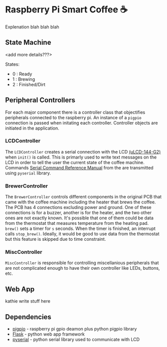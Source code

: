 # Raspberry Pi Smart Coffee ☕️

Explenation blah blah blah

## State Machine

<add more details???>

States:
- 0 : Ready
- 1 : Brewing
- 2 : Finished/Dirt

## Peripheral Controllers
For each major component there is a controller class that objectifies peripherals connected to the raspberry pi. An instance of a `pigpio` connection is passed when initating each controller. Controller objects are initiated in the application.

### LCDController

The `LCDController` creates a serial connection with the LCD [(uLCD-144-G2)](https://www.mouser.com/datasheet/2/451/uLCD_144_G2_Datasheet_R_1_6-1627133.pdf) when `init()` is called. This is primarly used to write text messages on the LCD in order to tell the user the current state of the coffee machine. Commands [Serial Command Reference Manual](https://cdn.sparkfun.com/assets/a/b/1/7/a/goldelox_serialcmdmanual.pdf) from the are transmitted using `pyserial` library.

### BrewerController

The `BrewerController` controls different components in the original PCB that came with the coffee machine including the heater that brews the coffee. The PCB has 4 connections excluding power and ground. One of these connections is for a buzzer, another is for the heater, and the two other ones are not exactly known. It's possible that one of them could be data from the thermostat that measures temperature from the heating pad. `brew()` sets a timer for `s` seconds. When the timer is finished, an interrupt calls `stop_brew()`. Ideally, it would be good to use data from the thermostat but this feature is skipped due to time constraint.

<picutre of brewer pcb>

### MiscController

`MiscController` is responsible for controlling miscellanious peripherals that are not complicated enough to have their own controller like LEDs, buttons, etc.

## Web App

kathie write stuff here
<picture of UI>

## Dependencies
- [pigpio](https://abyz.me.uk/rpi/pigpio/index.html) - raspberry pi gpio deamon plus python pigpio library
- [Flask](https://flask.palletsprojects.com/en/stable/) - python web app framework
- [pyserial](https://pyserial.readthedocs.io/en/latest/) - python serial library used to communicate with LCD
